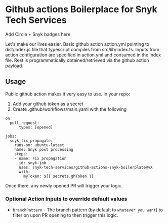 # Github actions Boilerplace for Snyk Tech Services

Add Circle + Snyk badges here

Let's make our lives easier.
Basic github action action.yml pointing to dist/index.js file that typescript compiles from src/lib/index.ts.
Inputs from action configuration are specified in action.yml and consumed in the index file.
Rest is programmatically obtained/retrieved via the github action payload.


## Usage

Public github action makes it very easy to use. 
In your repo:
1. Add your github token as a secret
2. Create .github/workflows/main.yaml with the following

```
on: 
  pull_request:
      types: [opened]

jobs:
  snyk_fix_propagate:
    runs-on: ubuntu-latest
    name: Snyk post processing
    steps:
    - name: Fix propagation
      id: snyk-job
      uses: snyk-tech-services/github-actions-snyk-boilerplate@vX
      with:
        myToken: ${{ secrets.ghToken }}
```
        

Once there, any newly opened PR will trigger your logic.

### Optional Action Inputs to override default values
- `branchPattern` - The branch pattern (by default to `whatever you want`) to filter on upon PR opening to then trigger this logic.